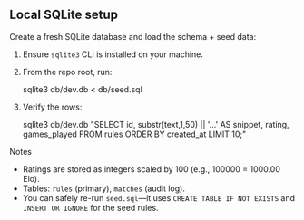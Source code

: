 Local SQLite setup
-------------------

Create a fresh SQLite database and load the schema + seed data:

1) Ensure `sqlite3` CLI is installed on your machine.
2) From the repo root, run:

   sqlite3 db/dev.db < db/seed.sql

3) Verify the rows:

   sqlite3 db/dev.db "SELECT id, substr(text,1,50) || '…' AS snippet, rating, games_played FROM rules ORDER BY created_at LIMIT 10;"

Notes
- Ratings are stored as integers scaled by 100 (e.g., 100000 = 1000.00 Elo).
- Tables: `rules` (primary), `matches` (audit log).
- You can safely re-run `seed.sql`—it uses `CREATE TABLE IF NOT EXISTS` and `INSERT OR IGNORE` for the seed rules.

